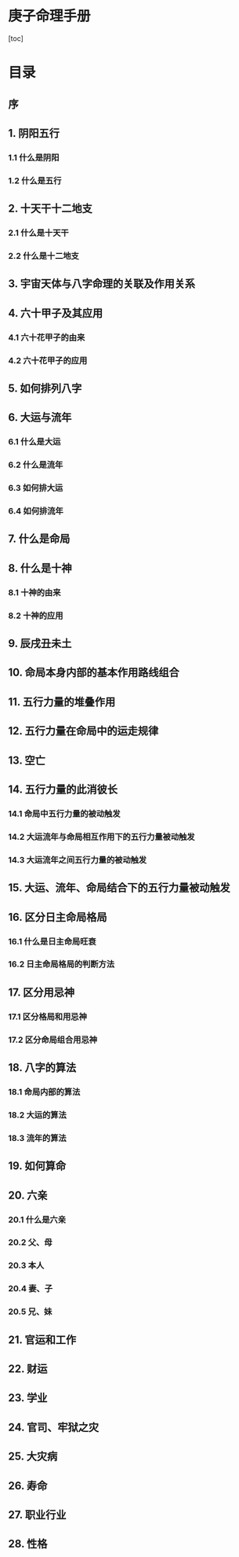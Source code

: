 # 庚子命理手册
[toc]
# 目录
## 序
## 1. 阴阳五行
### 1.1 什么是阴阳
### 1.2 什么是五行
## 2. 十天干十二地支
### 2.1 什么是十天干
### 2.2 什么是十二地支
## 3. 宇宙天体与八字命理的关联及作用关系 
## 4. 六十甲子及其应用
### 4.1 六十花甲子的由来
### 4.2 六十花甲子的应用
## 5. 如何排列八字
## 6. 大运与流年
###  6.1 什么是大运
### 6.2 什么是流年
### 6.3 如何排大运
### 6.4 如何排流年
## 7. 什么是命局
## 8. 什么是十神
### 8.1 十神的由来
### 8.2 十神的应用
## 9. 辰戌丑未土
## 10. 命局本身内部的基本作用路线组合
## 11. 五行力量的堆叠作用
## 12. 五行力量在命局中的运走规律
## 13. 空亡
## 14. 五行力量的此消彼长
### 14.1 命局中五行力量的被动触发
### 14.2  大运流年与命局相互作用下的五行力量被动触发
### 14.3 大运流年之间五行力量的被动触发
## 15. 大运、流年、命局结合下的五行力量被动触发
## 16. 区分日主命局格局
### 16.1 什么是日主命局旺衰
### 16.2 日主命局格局的判断方法
## 17. 区分用忌神
### 17.1 区分格局和用忌神
### 17.2 区分命局组合用忌神
## 18. 八字的算法
### 18.1 命局内部的算法
### 18.2 大运的算法
### 18.3 流年的算法
## 19. 如何算命
## 20. 六亲
### 20.1 什么是六亲
### 20.2 父、母
### 20.3 本人
### 20.4 妻、子
### 20.5 兄、妹
## 21. 官运和工作
## 22. 财运
## 23. 学业
## 24. 官司、牢狱之灾
## 25. 大灾病
## 26. 寿命
## 27. 职业行业
## 28. 性格
